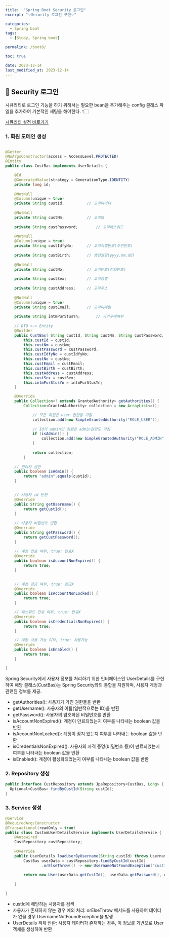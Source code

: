 ```yaml
---
title:  "Spring Boot Security 로그인"
excerpt: "✨Security 로그인 구현✨"

categories:
  - Spring boot
tags:
  - [Study, Spring boot]

permalink: /boot8/

toc: true

date: 2023-12-14
last_modified_at: 2023-12-14
---
```


## 🌿 Security 로그인

시큐리티로 로그인 기능을 하기 위해서는 필요한 bean을 추가해주는 config 클래스 파일을 추가하여 기본적인 세팅을 해야한다. 👇🏻

[시큐리티 설정 바로가기](https://ji-yoon98.github.io/boot7/)

### 1. 회원 도메인 생성

```java

@Getter
@NoArgsConstructor(access = AccessLevel.PROTECTED)
@Entity
public class CustBas implements UserDetails {

	@Id
	@GeneratedValue(strategy = GenerationType.IDENTITY)
	private long id;
	
	@NotNull
	@Column(unique = true)
	private String custId;			// 고객아이디
	
	@NotNull
	private String custNm;			// 고객명
	
	private String custPassword;		// 고객패스워드
	
	@NotNull
	@Column(unique = true)
	private String custIdfyNo;		// 고객식별번호(주민번호)
	
	private String custBirth;		// 생년월일(yyyy.mm.dd)
	
	@NotNull
	private String custNo;			// 고객번호(전화번호)
	
	private String custSex;			// 고객성별
	
	private String custAddress;		// 고객주소
	
	@NotNull
	@Column(unique = true)
	private String custEmail;		// 고객이메일
	
	private String intmPurStusYn;		// 기기구매여부
	
	// DTO <-> Entity
	@Builder
	public CustBas( String custId, String custNm, String custPassword, String custIdfyNo, String custNo, String custEmail, String custBirth, String custAddress, String custSex, String intmPurStusYn) {
		this.custId = custId;
		this.custNm = custNm;
		this.custPassword = custPassword;
		this.custIdfyNo = custIdfyNo;
		this.custNo = custNo;
		this.custEmail = custEmail;
		this.custBirth = custBirth;
		this.custAddress = custAddress;
		this.custSex = custSex;
		this.intmPurStusYn = intmPurStusYn;
	}

	@Override
	public Collection<? extends GrantedAuthority> getAuthorities() {
		Collection<GrantedAuthority> collection = new ArrayList<>();

	        // 모든 회원은 user 권한을 가짐
	        collection.add(new SimpleGrantedAuthority("ROLE_USER"));
	
	        // Id가 admin인 회원은 admin권한도 가짐
	        if (isAdmin()) {
	        	collection.add(new SimpleGrantedAuthority("ROLE_ADMIN"));
	        }
	
	        return collection;
    	}
	
	// 관리자 권한
	public boolean isAdmin() {
		return "admin".equals(custId);
	}

	
	// 사용자 id 반환
	@Override
	public String getUsername() {
		return getCustId();
	}
	
	// 사용자 비밀번호 반환
	@Override
	public String getPassword() {
		return getCustPassword();
	}
	
	// 계정 만료 여부, true: 만료X
	@Override
	public boolean isAccountNonExpired() {
		return true;
	}

	
	// 계정 잠금 여부, true: 잠금X
	@Override
	public boolean isAccountNonLocked() {
		return true;
	}

	// 패스워드 만료 여부, true: 만료X
	@Override
	public boolean isCredentialsNonExpired() {
		return true;
	}

	// 계정 사용 가능 여부, true: 사용가능
	@Override
	public boolean isEnabled() {
		return true;
	}

}

```

Spring Security에서 사용자 정보를 처리하기 위한 인터페이스인 UserDetails를 구현하여 해당 클래스(CustBas)는 Spring Security와의 통합을 지원하며, 사용자 계정과 관련된 정보를 제공.

- getAuthorities(): 사용자가 가진 권한들을 반환
- getUsername(): 사용자의 이름(일반적으로는 ID)을 반환
- getPassword(): 사용자의 암호화된 비밀번호를 반환
- isAccountNonExpired(): 계정이 만료되었는지 여부를 나타내는 boolean 값을 반환
- isAccountNonLocked(): 계정이 잠겨 있는지 여부를 나타내는 boolean 값을 반환
- isCredentialsNonExpired(): 사용자의 자격 증명(비밀번호 등)이 만료되었는지 여부를 나타내는 boolean 값을 반환
- isEnabled(): 계정이 활성화되었는지 여부를 나타내는 boolean 값을 반환

### 2. Repository 생성

```java
public interface CustRepository extends JpaRepository<CustBas, Long> {
  Optional<CustBas> findByCustId(String custId);
}
```

### 3. Service 생성

```java
@Service
@RequiredArgsConstructor
@Transactional(readOnly = true)
public class CustomUserDetailsService implements UserDetailsService {
	@Autowired
	CustRepository custRepository;
	
	@Override
	public UserDetails loadUserByUsername(String custId) throws UsernameNotFoundException {
		CustBas userData = custRepository.findByCustId(custId)
				.orElseThrow(() -> new UsernameNotFoundException("custId(%s) not found".formatted(custId)));
		
		return new User(userData.getCustId(), userData.getPassword(), userData.getAuthorities());
		
	}

}
```

- custId에 해당하는 사용자를 검색
- 사용자가 존재하지 않는 경우 예외 처리: orElseThrow 메서드를 사용하여 데이터가 없을 경우 UsernameNotFoundException을 발생
- UserDetails 객체 반환: 사용자 데이터가 존재하는 경우, 이 정보를 기반으로 User 객체를 생성하여 반환
